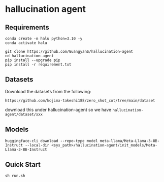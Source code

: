 # hallucination agent

## Requirements

```
conda create -n halu python=3.10 -y
conda activate halu

git clone https://github.com/GuangyanS/hallucination-agent
cd hallucination-agent
pip install --upgrade pip 
pip install -r requirement.txt
```

## Datasets

Download the datasets from the following:

```
https://github.com/kojima-takeshi188/zero_shot_cot/tree/main/dataset
```

download this under hallucination-agent so we have `hallucination-agent/dataset/xxx`

## Models

```
huggingface-cli download --repo-type model meta-llama/Meta-Llama-3-8B-Instruct --local-dir <sys_path>/hallucination-agent/init_models/Meta-Llama-3-8B-Instruct
```

## Quick Start

```
sh run.sh
```

